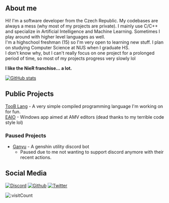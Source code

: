 ## About me

Hi! I'm a software developer from the Czech Republic. My codebases are always a mess (why most of my projects are private). I mainly use C/C++ and specialize in Artificial Intelligence and Machine Learning. Sometimes I play around with higher level languages as well.<br>
I'm a highschool freshman (15) so I'm very open to learning new stuff. I plan on studying Computer Science at NUS when I graduate HS.  
I don't know why, but I can't really focus on one project for a prolonged period of time, so most of my projects progress very slowly lol

<b>I like the NieR franchise... a lot.</b>

[![GitHub stats](https://github-readme-stats.vercel.app/api?username=marceleenuh&theme=dark)](https://github.com/anuraghazra/github-readme-stats)

## Public Projects
[TooB Lang](https://github.com/marceleenuh/2b-lang) - A very simple compiled programming language I'm working on for fun.<br>
[EAIO](https://github.com/marceleenuh/eaio) - Windows app aimed at AMV editors (dead thanks to my terrible code style lol)
### Paused Projects
- [Ganyu](https://github.com/marceleenuh/ganyu-bot) - A genshin utility discord bot
  - Paused due to me not wanting to support discord anymore with their recent actions.

## Social Media
[![Discord](https://img.shields.io/badge/discord-%237289DA.svg?&logo=discord&style=for-the-badge&logoColor=white)](https://discord.com/users/970732687763599400)
[![Github](https://img.shields.io/badge/github-%23333333.svg?&logo=github&style=for-the-badge&logoColor=white)](https://github.com/marceleenuh)
[![Twitter](https://img.shields.io/badge/twitter-%231C9CEA.svg?&logo=twitter&style=for-the-badge&logoColor=white)](https://twitter.com/marceleenuh)

![:visitCount](https://count.getloli.com/get/@AMEXif?theme=asoul)
